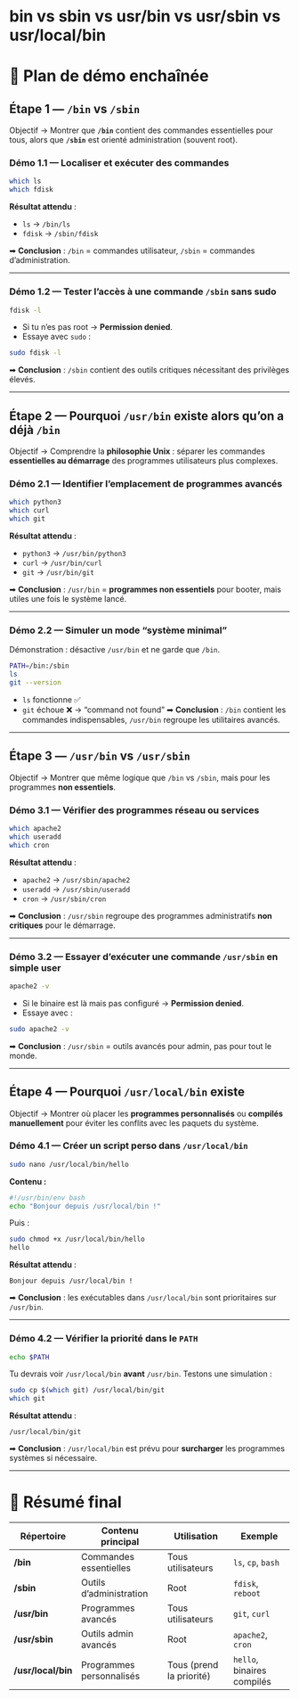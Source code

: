 # bin vs sbin vs usr/bin vs usr/sbin vs usr/local/bin

# 🔹 Plan de démo enchaînée

## **Étape 1 — `/bin` vs `/sbin`**

Objectif → Montrer que **`/bin`** contient des commandes essentielles pour tous, alors que **`/sbin`** est orienté administration (souvent root).

### Démo 1.1 — Localiser et exécuter des commandes

```bash
which ls
which fdisk
```

**Résultat attendu** :

* `ls` → `/bin/ls`
* `fdisk` → `/sbin/fdisk`

➡ **Conclusion** : `/bin` = commandes utilisateur, `/sbin` = commandes d’administration.

---

### Démo 1.2 — Tester l’accès à une commande `/sbin` sans sudo

```bash
fdisk -l
```

* Si tu n’es pas root → **Permission denied**.
* Essaye avec `sudo` :

```bash
sudo fdisk -l
```

➡ **Conclusion** : `/sbin` contient des outils critiques nécessitant des privilèges élevés.

---

## **Étape 2 — Pourquoi `/usr/bin` existe alors qu’on a déjà `/bin`**

Objectif → Comprendre la **philosophie Unix** : séparer les commandes **essentielles au démarrage** des programmes utilisateurs plus complexes.

### Démo 2.1 — Identifier l’emplacement de programmes avancés

```bash
which python3
which curl
which git
```

**Résultat attendu** :

* `python3` → `/usr/bin/python3`
* `curl` → `/usr/bin/curl`
* `git` → `/usr/bin/git`

➡ **Conclusion** : `/usr/bin` = **programmes non essentiels** pour booter, mais utiles une fois le système lancé.

---

### Démo 2.2 — Simuler un mode “système minimal”

Démonstration : désactive `/usr/bin` et ne garde que `/bin`.

```bash
PATH=/bin:/sbin
ls
git --version
```

* `ls` fonctionne ✅
* `git` échoue ❌ → “command not found”
  ➡ **Conclusion** : `/bin` contient les commandes indispensables, `/usr/bin` regroupe les utilitaires avancés.

---

## **Étape 3 — `/usr/bin` vs `/usr/sbin`**

Objectif → Montrer que même logique que `/bin` vs `/sbin`, mais pour les programmes **non essentiels**.

### Démo 3.1 — Vérifier des programmes réseau ou services

```bash
which apache2
which useradd
which cron
```

**Résultat attendu** :

* `apache2` → `/usr/sbin/apache2`
* `useradd` → `/usr/sbin/useradd`
* `cron` → `/usr/sbin/cron`

➡ **Conclusion** : `/usr/sbin` regroupe des programmes administratifs **non critiques** pour le démarrage.

---

### Démo 3.2 — Essayer d’exécuter une commande `/usr/sbin` en simple user

```bash
apache2 -v
```

* Si le binaire est là mais pas configuré → **Permission denied**.
* Essaye avec :

```bash
sudo apache2 -v
```

➡ **Conclusion** : `/usr/sbin` = outils avancés pour admin, pas pour tout le monde.

---

## **Étape 4 — Pourquoi `/usr/local/bin` existe**

Objectif → Montrer où placer les **programmes personnalisés** ou **compilés manuellement** pour éviter les conflits avec les paquets du système.

### Démo 4.1 — Créer un script perso dans `/usr/local/bin`

```bash
sudo nano /usr/local/bin/hello
```

**Contenu :**

```bash
#!/usr/bin/env bash
echo "Bonjour depuis /usr/local/bin !"
```

Puis :

```bash
sudo chmod +x /usr/local/bin/hello
hello
```

**Résultat attendu** :

```
Bonjour depuis /usr/local/bin !
```

➡ **Conclusion** : les exécutables dans `/usr/local/bin` sont prioritaires sur `/usr/bin`.

---

### Démo 4.2 — Vérifier la priorité dans le `PATH`

```bash
echo $PATH
```

Tu devrais voir `/usr/local/bin` **avant** `/usr/bin`.
Testons une simulation :

```bash
sudo cp $(which git) /usr/local/bin/git
which git
```

**Résultat attendu** :

```
/usr/local/bin/git
```

➡ **Conclusion** : `/usr/local/bin` est prévu pour **surcharger** les programmes systèmes si nécessaire.

---

# 🔹 Résumé final

| Répertoire         | Contenu principal        | Utilisation              | Exemple                    |
| ------------------ | ------------------------ | ------------------------ | -------------------------- |
| **/bin**           | Commandes essentielles   | Tous utilisateurs        | `ls`, `cp`, `bash`         |
| **/sbin**          | Outils d’administration  | Root                     | `fdisk`, `reboot`          |
| **/usr/bin**       | Programmes avancés       | Tous utilisateurs        | `git`, `curl`              |
| **/usr/sbin**      | Outils admin avancés     | Root                     | `apache2`, `cron`          |
| **/usr/local/bin** | Programmes personnalisés | Tous (prend la priorité) | `hello`, binaires compilés |


